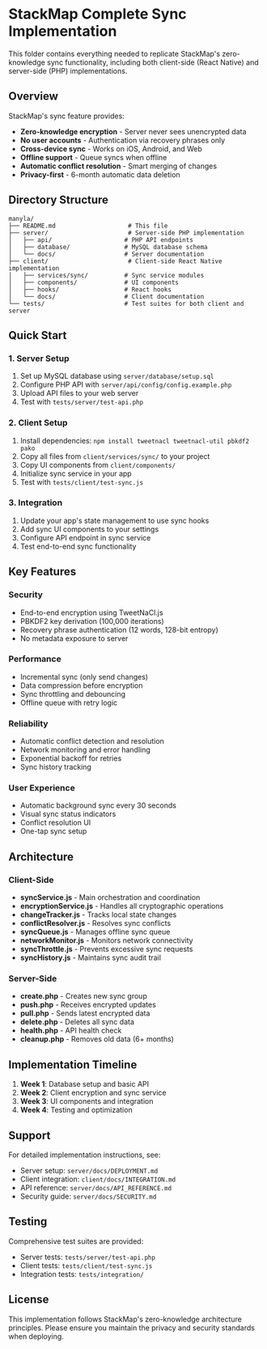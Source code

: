 # StackMap Complete Sync Implementation

This folder contains everything needed to replicate StackMap's zero-knowledge sync functionality, including both client-side (React Native) and server-side (PHP) implementations.

## Overview

StackMap's sync feature provides:
- **Zero-knowledge encryption** - Server never sees unencrypted data
- **No user accounts** - Authentication via recovery phrases only
- **Cross-device sync** - Works on iOS, Android, and Web
- **Offline support** - Queue syncs when offline
- **Automatic conflict resolution** - Smart merging of changes
- **Privacy-first** - 6-month automatic data deletion

## Directory Structure

```
manyla/
├── README.md                    # This file
├── server/                      # Server-side PHP implementation
│   ├── api/                    # PHP API endpoints
│   ├── database/               # MySQL database schema
│   └── docs/                   # Server documentation
├── client/                      # Client-side React Native implementation
│   ├── services/sync/          # Sync service modules
│   ├── components/             # UI components
│   ├── hooks/                  # React hooks
│   └── docs/                   # Client documentation
└── tests/                      # Test suites for both client and server
```

## Quick Start

### 1. Server Setup
1. Set up MySQL database using `server/database/setup.sql`
2. Configure PHP API with `server/api/config/config.example.php`
3. Upload API files to your web server
4. Test with `tests/server/test-api.php`

### 2. Client Setup
1. Install dependencies: `npm install tweetnacl tweetnacl-util pbkdf2 pako`
2. Copy all files from `client/services/sync/` to your project
3. Copy UI components from `client/components/`
4. Initialize sync service in your app
5. Test with `tests/client/test-sync.js`

### 3. Integration
1. Update your app's state management to use sync hooks
2. Add sync UI components to your settings
3. Configure API endpoint in sync service
4. Test end-to-end sync functionality

## Key Features

### Security
- End-to-end encryption using TweetNaCl.js
- PBKDF2 key derivation (100,000 iterations)
- Recovery phrase authentication (12 words, 128-bit entropy)
- No metadata exposure to server

### Performance
- Incremental sync (only send changes)
- Data compression before encryption
- Sync throttling and debouncing
- Offline queue with retry logic

### Reliability
- Automatic conflict detection and resolution
- Network monitoring and error handling
- Exponential backoff for retries
- Sync history tracking

### User Experience
- Automatic background sync every 30 seconds
- Visual sync status indicators
- Conflict resolution UI
- One-tap sync setup

## Architecture

### Client-Side
- **syncService.js** - Main orchestration and coordination
- **encryptionService.js** - Handles all cryptographic operations
- **changeTracker.js** - Tracks local state changes
- **conflictResolver.js** - Resolves sync conflicts
- **syncQueue.js** - Manages offline sync queue
- **networkMonitor.js** - Monitors network connectivity
- **syncThrottle.js** - Prevents excessive sync requests
- **syncHistory.js** - Maintains sync audit trail

### Server-Side
- **create.php** - Creates new sync group
- **push.php** - Receives encrypted updates
- **pull.php** - Sends latest encrypted data
- **delete.php** - Deletes all sync data
- **health.php** - API health check
- **cleanup.php** - Removes old data (6+ months)

## Implementation Timeline

1. **Week 1**: Database setup and basic API
2. **Week 2**: Client encryption and sync service
3. **Week 3**: UI components and integration
4. **Week 4**: Testing and optimization

## Support

For detailed implementation instructions, see:
- Server setup: `server/docs/DEPLOYMENT.md`
- Client integration: `client/docs/INTEGRATION.md`
- API reference: `server/docs/API_REFERENCE.md`
- Security guide: `server/docs/SECURITY.md`

## Testing

Comprehensive test suites are provided:
- Server tests: `tests/server/test-api.php`
- Client tests: `tests/client/test-sync.js`
- Integration tests: `tests/integration/`

## License

This implementation follows StackMap's zero-knowledge architecture principles. Please ensure you maintain the privacy and security standards when deploying.